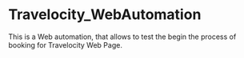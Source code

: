 # Travelocity_WebAutomation
This is a Web automation, that allows to test the begin the process of booking  for Travelocity Web Page.
